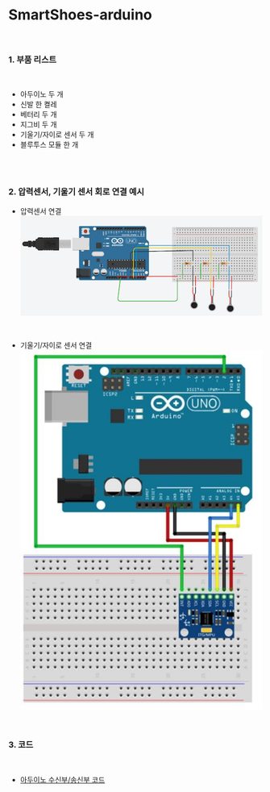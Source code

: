 
SmartShoes-arduino
==================

<br>

### 1. 부품 리스트
<br>

  * 아두이노 두 개
  * 신발 한 켤레 
  * 베터리 두 개 
  * 지그비 두 개
  * 기울기/자이로 센서 두 개
  * 블루투스 모듈 한 개

<br>
<br>

### 2. 압력센서, 기울기 센서 회로 연결 예시

  * 압력센서 연결 
  ![1](https://github.com/butcher313/Images/blob/master/%ED%9A%8C%EB%A1%9C%EB%8F%842.png)
  
  <br>
  
  * 기울기/자이로 센서 연결
  ![2](https://github.com/butcher313/Images/blob/master/%ED%9A%8C%EB%A1%9C%EB%8F%841.JPG)
  
  <br>
  
### 3. 코드 
<br>

  * [아두이노 수신부/송신부 코드](https://github.com/butcher313/SmartShoes-arduino/tree/master/12-01Last)
